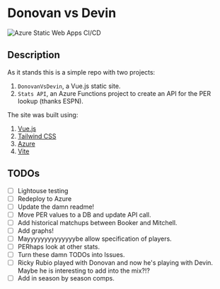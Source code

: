 # Donovan vs Devin

![Azure Static Web Apps CI/CD](https://github.com/itsxallwater/DonovanVsDevin/workflows/Azure%20Static%20Web%20Apps%20CI/CD/badge.svg)

## Description

As it stands this is a simple repo with two projects:

1. `DonovanVsDevin`, a Vue.js static site.
2. `Stats API`, an Azure Functions project to create an API for the PER lookup (thanks ESPN).

The site was built using:

1. [Vue.js](https://vuejs.org)
2. [Tailwind CSS](https://tailwindcss.com)
3. [Azure](https://azure.microsoft.com)
4. [Vite](https://github.com/vitejs/vite)

## TODOs

- [ ] Lightouse testing
- [ ] Redeploy to Azure
- [ ] Update the damn readme!
- [ ] Move PER values to a DB and update API call.
- [ ] Add historical matchups between Booker and Mitchell.
- [ ] Add graphs!
- [ ] Mayyyyyyyyyyyyyybe allow specification of players.
- [ ] PERhaps look at other stats.
- [ ] Turn these damn TODOs into Issues.
- [ ] Ricky Rubio played with Donovan and now he's playing with Devin. Maybe he is interesting to add into the mix?!?
- [ ] Add in season by season comps.
